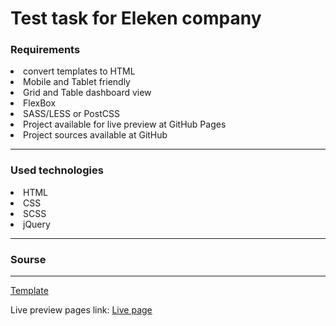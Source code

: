 # Test task for Eleken company

### Requirements
<li>convert templates to HTML</li>
<li>Mobile and Tablet friendly</li>
<li>Grid and Table dashboard view</li>
<li>FlexBox</li>
<li>SASS/LESS or PostCSS</li>
<li>Project available for live preview at GitHub Pages</li>
<li>Project sources available at GitHub</li>

<hr>

### Used technologies
<li>HTML</li>
<li>CSS</li>
<li>SCSS</li>
<li>jQuery</li>

<hr>

### Sourse
<hr>

[Template](https://www.figma.com/file/OvWzD08AE5sR77M76pSJTYmi/Test-Task-Eleken?node-id=1%3A2)

Live preview pages link: [Live page](https://shkurchenko.github.io/)

